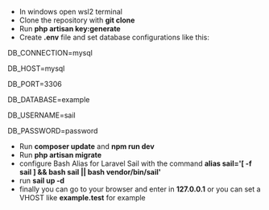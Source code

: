- In windows open wsl2 terminal
- Clone the repository with __git clone__
- Run __php artisan key:generate__
- Create __.env__ file and set database configurations like this:

DB_CONNECTION=mysql

DB_HOST=mysql

DB_PORT=3306

DB_DATABASE=example

DB_USERNAME=sail

DB_PASSWORD=password

- Run __composer update__ and  __npm run dev__
- Run __php artisan migrate__
- configure Bash Alias for Laravel Sail with the command __alias sail='[ -f sail ] && bash sail || bash vendor/bin/sail'__
- run __sail up -d__
- finally you can go to your browser and enter in __127.0.0.1__ or you can set a VHOST like __example.test__ for example
